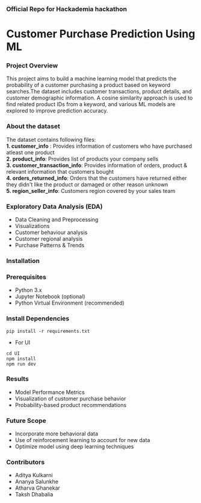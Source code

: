 ### **Official Repo for Hackademia hackathon**

# **Customer Purchase Prediction Using ML**  

### **Project Overview**  
This project aims to build a machine learning model that predicts the probability of a customer purchasing a product based on keyword searches.The dataset includes customer transactions, product details, and customer demographic information. A cosine similarity approach is used to find related product IDs from a keyword, and various ML models are explored to improve prediction accuracy.
  


### **About the dataset**  
The dataset contains following files:  
**1. customer_info** : Provides information of customers who have purchased 
atleast one product   
**2. product_info**:  Provides list of products your company sells  
**3. customer_transaction_info**: Provides information of orders, product & relevant 
information that customers bought  
**4. orders_returned_info**: 
Orders that the customers have returned either they didn't 
like the product or damaged or other reason unknown  
**5. region_seller_info**:  Customers region covered by your sales team  



### **Exploratory Data Analysis (EDA)**  
- Data Cleaning and Preprocessing   
- Visualizations  
- Customer behaviour analysis  
- Customer regional analysis  
- Purchase Patterns & Trends  

### **Installation**
### **Prerequisites**
- Python 3.x  
- Jupyter Notebook (optional)  
- Python Virtual Environment (recommended)

### **Install Dependencies**  
```pip install -r requirements.txt```

- For UI  
```
cd UI  
npm install
npm run dev
```

### **Results**  
- Model Performance Metrics
- Visualization of customer purchase behavior
- Probability-based product recommendations


### **Future Scope**
- Incorporate more behavioral data
- Use of reinforcement learning to account for new data
- Optimize model using deep learning techniques

### **Contributors**
- Aditya Kulkarni
- Ananya Salunkhe
- Atharva Ghanekar
- Taksh Dhabalia


